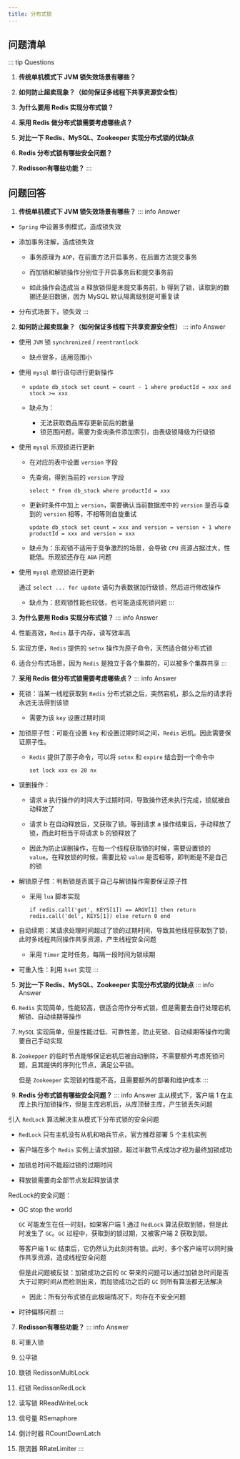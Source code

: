 ```yaml
---
title: 分布式锁
---
```


## 问题清单

::: tip Questions
1.   **传统单机模式下 JVM 锁失效场景有哪些？**

2.   **如何防止超卖现象？（如何保证多线程下共享资源安全性）**

3.   **为什么要用 Redis 实现分布式锁？**

4.   **采用 Redis 做分布式锁需要考虑哪些点？**

5.   **对比一下 Redis、MySQL、Zookeeper 实现分布式锁的优缺点**

6.   **Redis 分布式锁有哪些安全问题？**

7.   **Redisson有哪些功能？**
::: 

## 问题回答

1.   **传统单机模式下 JVM 锁失效场景有哪些？**
::: info Answer
  -   `Spring` 中设置多例模式，造成锁失效

  -   添加事务注解，造成锁失效

      -   事务原理为 `AOP`，在前置方法开启事务，在后置方法提交事务

      -   而加锁和解锁操作分别位于开启事务后和提交事务前

      -   如此操作会造成当 a 释放锁但是未提交事务前，b 得到了锁，读取到的数据还是旧数据，因为 MySQL 默认隔离级别是可重复读

  -   分布式场景下，锁失效
:::

2.   **如何防止超卖现象？（如何保证多线程下共享资源安全性）**
::: info Answer
  -   使用 `JVM` 锁 `synchronized` / `reentrantlock`

      -   缺点很多，适用范围小

  -   使用 `mysql` 单行语句进行更新操作

      -   ```
          update db_stock set count = count - 1 where productId = xxx and stock >= xxx
          ```

      -   缺点为：

          -   无法获取商品库存更新前后的数量
          -   锁范围问题，需要为查询条件添加索引，由表级锁降级为行级锁

  -   使用 `mysql` 乐观锁进行更新

      -   在对应的表中设置 `version` 字段

      -   先查询，得到当前的 `version` 字段

          ```
          select * from db_stock where productId = xxx 
          ```

      -   更新时条件中加上 `version`，需要确认当前数据库中的 `version` 是否与查到的 `version` 相等，不相等则自旋重试

          ```
          update db_stock set count = xxx and version = version + 1 where productId = xxx and version = xxx
          ```

      -   缺点为：乐观锁不适用于竞争激烈的场景，会导致 `CPU` 资源占据过大，性能低。乐观锁还存在 `ABA` 问题

  -   使用 `mysql` 悲观锁进行更新

      通过 `select ... for update` 语句为表数据加行级锁，然后进行修改操作

      -   缺点为：悲观锁性能也较低，也可能造成死锁问题
:::

3.   **为什么要用 Redis 实现分布式锁？**
::: info Answer
  1.   性能高效，`Redis` 基于内存，读写效率高

  2.   实现方便，`Redis` 提供的 `setnx` 操作为原子命令，天然适合做分布式锁

  3.   适合分布式场景，因为 `Redis` 是独立于各个集群的，可以被多个集群共享
:::

4.   **采用 Redis 做分布式锁需要考虑哪些点？**
::: info Answer
  -   死锁：当某一线程获取到 `Redis` 分布式锁之后，突然宕机，那么之后的请求将永远无法得到该锁

      -   需要为该 `key` 设置过期时间

  -   加锁原子性：可能在设置 `key` 和设置过期时间之间，`Redis` 宕机。因此需要保证原子性。

      -   `Redis` 提供了原子命令，可以将 `setnx` 和 `expire` 结合到一个命令中

          ```
          set lock xxx ex 20 nx
          ```

  -   误删操作：

      -   请求 a 执行操作的时间大于过期时间，导致操作还未执行完成，锁就被自动释放了

      -   请求 b 在自动释放后，又获取了锁。等到请求 a 操作结束后，手动释放了锁，而此时相当于将请求 b 的锁释放了

      -   因此为防止误删操作，在每一个线程获取锁的时候，需要设置锁的 `value`。在释放锁的时候，需要比较 `value` 是否相等，即判断是不是自己的锁

  -   解锁原子性：判断锁是否属于自己与解锁操作需要保证原子性

      -   采用 `lua` 脚本实现

          ```
          if redis.call('get', KEYS[1]) == ARGV[1] then return redis.call('del', KEYS[1]) else return 0 end
          ```

  -   自动续期：某请求处理时间超过了锁的过期时间，导致其他线程获取到了锁，此时多线程共同操作共享资源，产生线程安全问题

      -   采用 `Timer` 定时任务，每隔一段时间为锁续期

  -   可重入性：利用 `hset` 实现
:::

5.   **对比一下 Redis、MySQL、Zookeeper 实现分布式锁的优缺点**
::: info Answer
  1.   `Redis` 实现简单，性能较高，很适合用作分布式锁，但是需要去自行处理宕机解锁、自动续期等操作

  2.   `MySQL` 实现简单，但是性能过低、可靠性差，防止死锁、自动续期等操作均需要自己手动实现

  3.   `Zookepper` 的临时节点能够保证宕机后被自动删除，不需要额外考虑死锁问题，且其提供的序列化节点，满足公平锁。

       但是 `Zookeeper` 实现锁的性能不高，且需要额外的部署和维护成本
:::

6.   **Redis 分布式锁有哪些安全问题？**
::: info Answer
  主从模式下，客户端 1 在主库上执行加锁操作，但是主库宕机后，从库顶替主库，产生锁丢失问题

  引入 `RedLock` 算法解决主从模式下分布式锁的安全问题

  -   `RedLock` 只有主机没有从机和哨兵节点，官方推荐部署 5 个主机实例

  -   客户端在多个 `Redis` 实例上请求加锁，超过半数节点成功才视为最终加锁成功

  -   加锁总时间不能超过锁的过期时间

  -   释放锁需要向全部节点发起释放请求

  RedLock的安全问题：

  -   GC stop the world

      `GC` 可能发生在任一时刻，如果客户端 1 通过 `RedLock` 算法获取到锁，但是此时发生了 `GC`。`GC` 过程中，获取到的锁过期，又被客户端 2 获取到锁。

      等客户端 1 `GC` 结束后，它仍然认为此刻持有锁。此时，多个客户端可以同时操作共享资源，造成线程安全问题

      但是此问题被反驳：加锁成功之前的 `GC` 带来的问题可以通过加锁总时间是否大于过期时间从而检测出来，而加锁成功之后的 `GC` 则所有算法都无法解决

      -   因此：所有分布式锁在此极端情况下，均存在不安全问题

  -   时钟偏移问题
:::

7.   **Redisson有哪些功能？**
::: info Answer
  1.   可重入锁

  2.   公平锁

  3.   联锁 RedissonMultiLock

  4.   红锁 RedissonRedLock

  5.   读写锁 RReadWriteLock

  6.   信号量 RSemaphore

  7.   倒计时器 RCountDownLatch

  8.   限流器 RRateLimiter
:::